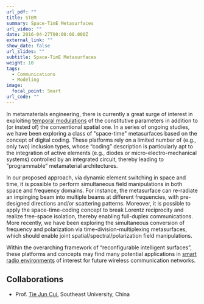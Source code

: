 ```yaml
---
url_pdf: ""
title: STEM
summary: Space-TimE Metasurfaces
url_video: ""
date: 2016-04-27T00:00:00.000Z
external_link: ""
show_date: false
url_slides: ""
subtitle: Space-TimE Metasurfaces
weight: 10
tags:
  - Communications
  - Modeling
image:
  focal_point: Smart
url_code: ""
---
```

In metamaterials engineering, there is currently a great surge of interest in exploiting [temporal modulations](/project/tame) of the constitutive parameters in addition to (or insted of) the conventional spatial one.
In a series of ongoing studies, we have been exploring a class of "space-time" metasurfaces based on the concept of digital coding. These platforms rely on a limited number of (e.g., only two) inclusion types, whose “coding” description is particularly apt to the integration of active elements (e.g., diodes or micro-electro-mechanical systems) controlled by an integrated circuit, thereby leading to “programmable” metamaterial architectures.

In our proposed approach, via dynamic element switching in space and time, it is possible to perform simultaneous field manipulations in both space and frequency domains. For instance, the metasurface can re-radiate an impinging beam into multiple beams at different frequencies, with pre-designed directions and/or scattering patterns. Moreover, it is possible to apply the space-time-coding concept to break Lorentz reciprocity and realize free-space isolation, thereby enabling full-duplex communications. More recently, we have been exploring the simultaneous conversion of frequency and polarization via time-division-multiplexing metasurfaces, which should enable joint spatial/spectral/polarization field manipulations.

Within the overarching framework of
“reconfigurable intelligent surfaces”, these platforms and concepts may find many potential applications in [smart radio environments](/project/street) of interest for future wireless communication networks.

## Collaborations
- Prof. [Tie Jun Cui], Southeast University, China

[Tie Jun Cui]: https://scholar.google.com/citations?user=-h-1eJsAAAAJ&hl=en

